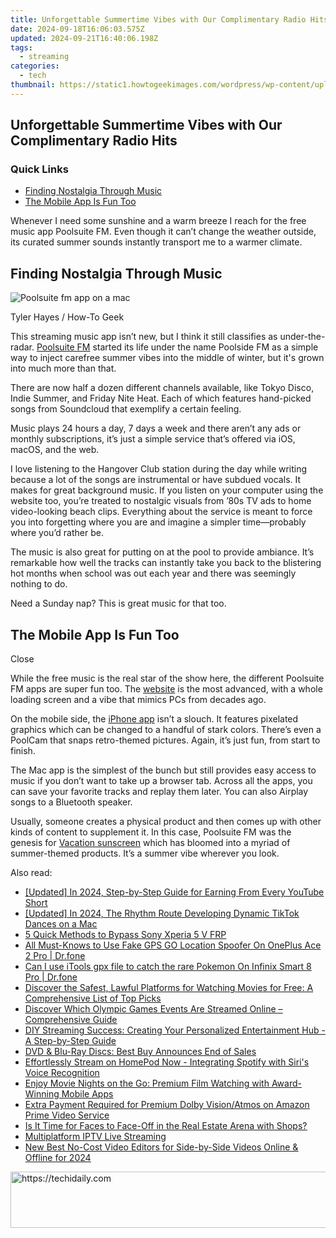 ```yaml
---
title: Unforgettable Summertime Vibes with Our Complimentary Radio Hits
date: 2024-09-18T16:06:03.575Z
updated: 2024-09-21T16:40:06.198Z
tags:
  - streaming
categories:
  - tech
thumbnail: https://static1.howtogeekimages.com/wordpress/wp-content/uploads/2024/05/close-up-of-the-poolsuite-fm-iphone-app.JPG
---
```


## Unforgettable Summertime Vibes with Our Complimentary Radio Hits

### Quick Links

* [Finding Nostalgia Through Music](https://youtube-videos.techidaily.com/in-2024-dynamic-subscriber-buttons-for-video-creators-filmora-edition/)
* [The Mobile App Is Fun Too](https://desktop-recording.techidaily.com/new-2024-approved-the-art-of-fbx-filming-preserving-your-playthroughs/)

 Whenever I need some sunshine and a warm breeze I reach for the free music app Poolsuite FM. Even though it can’t change the weather outside, its curated summer sounds instantly transport me to a warmer climate.

##  Finding Nostalgia Through Music

![Poolsuite fm app on a mac](https://static1.howtogeekimages.com/wordpress/wp-content/uploads/2024/05/poolsuite-fm-app-on-a-mac.JPG) 

Tyler Hayes / How-To Geek

 This streaming music app isn’t new, but I think it still classifies as under-the-radar. [Poolsuite FM](https://poolsuite.net/) started its life under the name Poolside FM as a simple way to inject carefree summer vibes into the middle of winter, but it's grown into much more than that.

 There are now half a dozen different channels available, like Tokyo Disco, Indie Summer, and Friday Nite Heat. Each of which features hand-picked songs from Soundcloud that exemplify a certain feeling.

 Music plays 24 hours a day, 7 days a week and there aren’t any ads or monthly subscriptions, it’s just a simple service that’s offered via iOS, macOS, and the web.

 I love listening to the Hangover Club station during the day while writing because a lot of the songs are instrumental or have subdued vocals. It makes for great background music. If you listen on your computer using the website too, you’re treated to nostalgic visuals from ’80s TV ads to home video-looking beach clips. Everything about the service is meant to force you into forgetting where you are and imagine a simpler time—probably where you’d rather be.

 The music is also great for putting on at the pool to provide ambiance. It’s remarkable how well the tracks can instantly take you back to the blistering hot months when school was out each year and there was seemingly nothing to do.

 Need a Sunday nap? This is great music for that too.

##  The Mobile App Is Fun Too

Close 

 While the free music is the real star of the show here, the different Poolsuite FM apps are super fun too. The [website](https://poolsuite.net/) is the most advanced, with a whole loading screen and a vibe that mimics PCs from decades ago.

 On the mobile side, the [iPhone app](https://apps.apple.com/us/app/poolsuite-fm/id1514817810) isn’t a slouch. It features pixelated graphics which can be changed to a handful of stark colors. There’s even a PoolCam that snaps retro-themed pictures. Again, it’s just fun, from start to finish.

 The Mac app is the simplest of the bunch but still provides easy access to music if you don’t want to take up a browser tab. Across all the apps, you can save your favorite tracks and replay them later. You can also Airplay songs to a Bluetooth speaker.

 Usually, someone creates a physical product and then comes up with other kinds of content to supplement it. In this case, Poolsuite FM was the genesis for [Vacation sunscreen](https://www.vacation.inc/) which has bloomed into a myriad of summer-themed products. It’s a summer vibe wherever you look.

<ins class="adsbygoogle"
     style="display:block"
     data-ad-format="autorelaxed"
     data-ad-client="ca-pub-7571918770474297"
     data-ad-slot="1223367746"></ins>

<ins class="adsbygoogle"
     style="display:block"
     data-ad-client="ca-pub-7571918770474297"
     data-ad-slot="8358498916"
     data-ad-format="auto"
     data-full-width-responsive="true"></ins>

<span class="atpl-alsoreadstyle">Also read:</span>
<div><ul>
<li><a href="https://youtube-data.techidaily.com/ed-in-2024-step-by-step-guide-for-earning-from-every-youtube-short/"><u>[Updated] In 2024, Step-by-Step Guide for Earning From Every YouTube Short</u></a></li>
<li><a href="https://tiktok-video-recordings.techidaily.com/updated-in-2024-the-rhythm-route-developing-dynamic-tiktok-dances-on-a-mac/"><u>[Updated] In 2024, The Rhythm Route Developing Dynamic TikTok Dances on a Mac</u></a></li>
<li><a href="https://android-frp.techidaily.com/5-quick-methods-to-bypass-sony-xperia-5-v-frp-by-drfone-android/"><u>5 Quick Methods to Bypass Sony Xperia 5 V FRP</u></a></li>
<li><a href="https://fake-location.techidaily.com/all-must-knows-to-use-fake-gps-go-location-spoofer-on-oneplus-ace-2-pro-drfone-by-drfone-virtual-android/"><u>All Must-Knows to Use Fake GPS GO Location Spoofer On OnePlus Ace 2 Pro | Dr.fone</u></a></li>
<li><a href="https://android-pokemon-go.techidaily.com/can-i-use-itools-gpx-file-to-catch-the-rare-pokemon-on-infinix-smart-8-pro-drfone-by-drfone-virtual-android/"><u>Can I use iTools gpx file to catch the rare Pokemon On Infinix Smart 8 Pro | Dr.fone</u></a></li>
<li><a href="https://media-tips.techidaily.com/discover-the-safest-lawful-platforms-for-watching-movies-for-free-a-comprehensive-list-of-top-picks/"><u>Discover the Safest, Lawful Platforms for Watching Movies for Free: A Comprehensive List of Top Picks</u></a></li>
<li><a href="https://media-tips.techidaily.com/discover-which-olympic-games-events-are-streamed-online-comprehensive-guide/"><u>Discover Which Olympic Games Events Are Streamed Online – Comprehensive Guide</u></a></li>
<li><a href="https://media-tips.techidaily.com/diy-streaming-success-creating-your-personalized-entertainment-hub-a-step-by-step-guide/"><u>DIY Streaming Success: Creating Your Personalized Entertainment Hub - A Step-by-Step Guide</u></a></li>
<li><a href="https://media-tips.techidaily.com/dvd-and-blu-ray-discs-best-buy-announces-end-of-sales/"><u>DVD & Blu-Ray Discs: Best Buy Announces End of Sales</u></a></li>
<li><a href="https://media-tips.techidaily.com/effortlessly-stream-on-homepod-now-integrating-spotify-with-siris-voice-recognition/"><u>Effortlessly Stream on HomePod Now - Integrating Spotify with Siri's Voice Recognition</u></a></li>
<li><a href="https://media-tips.techidaily.com/enjoy-movie-nights-on-the-go-premium-film-watching-with-award-winning-mobile-apps/"><u>Enjoy Movie Nights on the Go: Premium Film Watching with Award-Winning Mobile Apps</u></a></li>
<li><a href="https://media-tips.techidaily.com/extra-payment-required-for-premium-dolby-visionatmos-on-amazon-prime-video-service/"><u>Extra Payment Required for Premium Dolby Vision/Atmos on Amazon Prime Video Service</u></a></li>
<li><a href="https://facebook.techidaily.com/is-it-time-for-faces-to-face-off-in-the-real-estate-arena-with-shops/"><u>Is It Time for Faces to Face-Off in the Real Estate Arena with Shops?</u></a></li>
<li><a href="https://screen-video-capture.techidaily.com/multiplatform-iptv-live-streaming/"><u>Multiplatform IPTV Live Streaming</u></a></li>
<li><a href="https://smart-video-creator.techidaily.com/new-best-no-cost-video-editors-for-side-by-side-videos-online-and-offline-for-2024/"><u>New Best No-Cost Video Editors for Side-by-Side Videos Online & Offline for 2024</u></a></li>
</ul></div>

<!-- affiliate ads begin -->
<a href="https://appsumo.8odi.net/c/5597632/2144281/7443" target="_top" id="2144281">
  <img src="//a.impactradius-go.com/display-ad/7443-2144281" border="0" alt="https://techidaily.com" width="728" height="90"/>
</a>
<img height="0" width="0" src="https://appsumo.8odi.net/i/5597632/2144281/7443" style="position:absolute;visibility:hidden;" border="0" />
<!-- affiliate ads end -->

